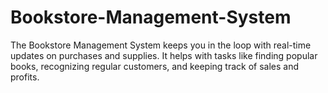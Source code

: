 # Bookstore-Management-System
The Bookstore Management System keeps you in the loop with real-time updates on purchases and supplies. It helps with tasks like finding popular books, recognizing regular customers, and keeping track of sales and profits.
